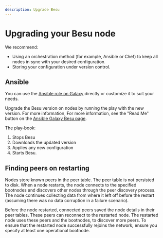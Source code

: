 ```yaml
---
description: Upgrade Besu
---
```


# Upgrading your Besu node

We recommend:

* Using an orchestration method (for example, Ansible or Chef) to keep all nodes in sync with your
  desired configuration.
* Storing your configuration under version control.

## Ansible

You can use the [Ansible role on Galaxy](https://galaxy.ansible.com/pegasyseng/hyperledger_besu)
directly or customize it to suit your needs.

Upgrade the Besu version on nodes by running the play with the new version. For more information,
For more information, see the "Read Me" button on the
[Ansible Galaxy Besu page](https://galaxy.ansible.com/pegasyseng/hyperledger_besu).

The play-book:

1. Stops Besu
1. Downloads the updated version
1. Applies any new configuration
1. Starts Besu.

## Finding peers on restarting

Nodes store known peers in the peer table. The peer table is not persisted to disk.
When a node restarts, the node connects to the specified bootnodes and discovers other nodes through the peer
discovery process.
The node continues collecting data from where it left off before the restart
(assuming there was no data corruption in a failure scenario).

Before the node restarted, connected peers saved the node details in their peer tables. These peers
can reconnect to the restarted node.
The restarted node uses these peers and the bootnodes, to discover more peers.
To ensure that the restarted node successfully rejoins the network, ensure you specify at least one operational bootnode.
